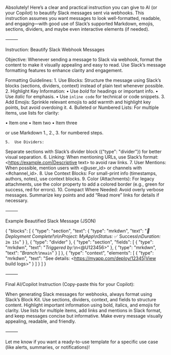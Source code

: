 Absolutely! Here’s a clear and practical instruction you can give to AI (or your Copilot) to beautify Slack messages sent via webhooks. This instruction assumes you want messages to look well-formatted, readable, and engaging—with good use of Slack’s supported Markdown, emojis, sections, dividers, and maybe even interactive elements (if needed).

⸻

Instruction: Beautify Slack Webhook Messages

Objective:
Whenever sending a message to Slack via webhook, format the content to make it visually appealing and easy to read. Use Slack’s message formatting features to enhance clarity and engagement.

Formatting Guidelines: 1. Use Blocks:
Structure the message using Slack’s blocks (sections, dividers, context) instead of plain text whenever possible. 2. Highlight Key Information:
• Use _bold_ for headings or important info.
• Use _italic_ for emphasis.
• Use `inline code` for technical or code snippets. 3. Add Emojis:
Sprinkle relevant emojis to add warmth and highlight key points, but avoid overdoing it. 4. Bulleted or Numbered Lists:
For multiple items, use lists for clarity:

• Item one
• Item two
• Item three

or use Markdown 1., 2., 3. for numbered steps.

    5.	Use Dividers:

Separate sections with Slack’s divider block ({"type": "divider"}) for better visual separation. 6. Linking:
When mentioning URLs, use Slack’s format:
<https://example.com|Descriptive text>
to avoid raw links. 7. User Mentions:
When possible, mention users with <@user_id> or channels with <#channel_id>. 8. Use Context Blocks:
For small-print info (timestamps, authors, notes), use context blocks. 9. Color (Attachments):
For legacy attachments, use the color property to add a colored border (e.g., green for success, red for errors). 10. Compact Where Needed:
Avoid overly verbose messages. Summarize key points and add “Read more” links for details if necessary.

⸻

Example Beautified Slack Message (JSON)

{
"blocks": [
{
"type": "section",
"text": {
"type": "mrkdwn",
"text": "_:rocket: Deployment Complete!_\n\n*Project:* _MyApp_\n*Status:* :white_check_mark: Success\n*Duration:* `2m 15s`"
}
},
{ "type": "divider" },
{
"type": "section",
"fields": [
{ "type": "mrkdwn", "text": "*Triggered by:*\n<@U123456>" },
{ "type": "mrkdwn", "text": "*Branch:*\n`main`" }
]
},
{
"type": "context",
"elements": [
{ "type": "mrkdwn", "text": "See details: <https://myapp.com/deploy/12345|View build logs>" }
]
}
]
}

⸻

Final AI/Copilot Instruction (Copy-paste this for your Copilot):

When generating Slack messages for webhooks, always format using Slack’s Block Kit. Use sections, dividers, context, and fields to structure content. Highlight important information using bold, italics, and emojis for clarity. Use lists for multiple items, add links and mentions in Slack format, and keep messages concise but informative. Make every message visually appealing, readable, and friendly.

⸻

Let me know if you want a ready-to-use template for a specific use case (like alerts, summaries, or notifications)!
